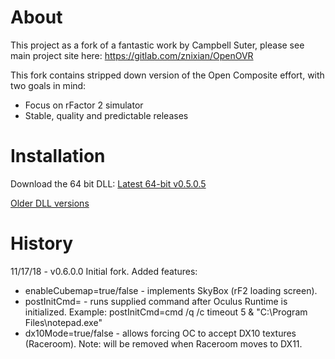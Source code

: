 # About
This project as a fork of a fantastic work by Campbell Suter, please see main project site here: https://gitlab.com/znixian/OpenOVR

This fork contains stripped down version of the Open Composite effort, with two goals in mind: 

* Focus on rFactor 2 simulator
* Stable, quality and predictable releases

# Installation

Download the 64 bit DLL:
[Latest 64-bit v0.5.0.5](https://ci.appveyor.com/api/projects/TheIronWolfModding/openovr/artifacts/OpenComposite_tiwm_0.5.0.5.zip)

[Older DLL versions](https://ci.appveyor.com/project/TheIronWolfModding/openovr/history)

# History
11/17/18 - v0.6.0.0
Initial fork.  Added features:
* enableCubemap=true/false - implements SkyBox (rF2 loading screen).
* postInitCmd=<your command> - runs supplied command after Oculus Runtime is initialized.  Example:
postInitCmd=cmd /q /c timeout 5 & "C:\Program Files\notepad.exe"
* dx10Mode=true/false - allows forcing OC to accept DX10 textures (Raceroom).  Note: will be removed when Raceroom moves to DX11.

